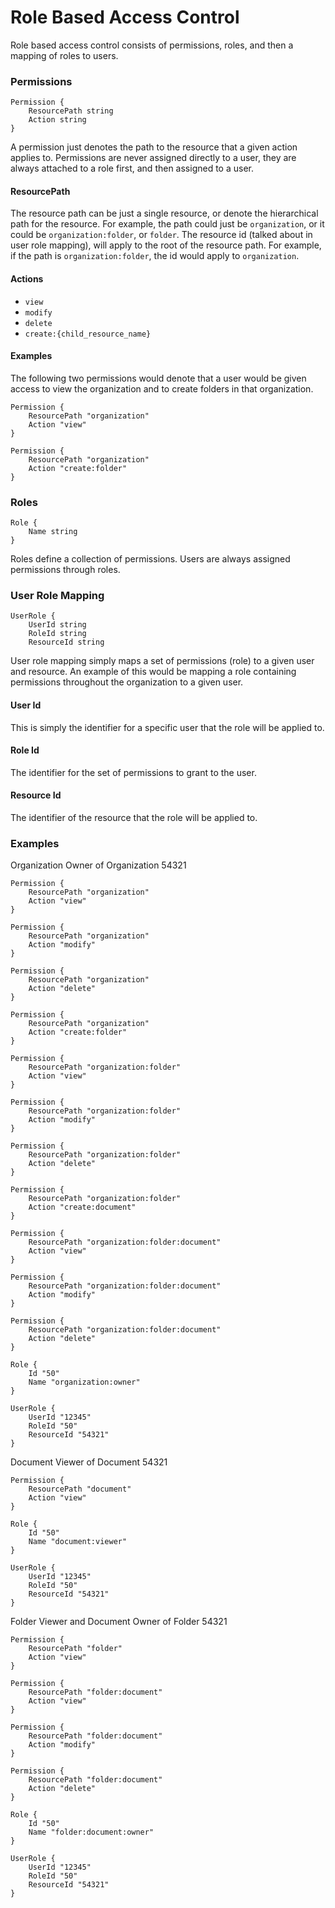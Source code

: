 # Role Based Access Control

Role based access control consists of permissions, roles, and then a mapping of roles to users.

### Permissions

```
Permission {
    ResourcePath string
    Action string
}
```

A permission just denotes the path to the resource that a given action applies to. Permissions are never assigned directly to a user, they are always attached to a role first, and then assigned to a user.

#### ResourcePath

The resource path can be just a single resource, or denote the hierarchical path for the resource. For example, the path could just be `organization`, or
it could be `organization:folder`, or `folder`. The resource id (talked about in user role mapping), will apply to the root of the resource path. For example,
if the path is `organization:folder`, the id would apply to `organization`.

#### Actions

- `view`
- `modify`
- `delete`
- `create:{child_resource_name}`

#### Examples

The following two permissions would denote that a user would be given access to view the organization and to create folders in that organization.

```
Permission {
    ResourcePath "organization"
    Action "view"
}

Permission {
    ResourcePath "organization"
    Action "create:folder"
}
```

### Roles

```
Role {
    Name string
}
```

Roles define a collection of permissions. Users are always assigned permissions through roles.

### User Role Mapping

```
UserRole {
    UserId string
    RoleId string
    ResourceId string
```

User role mapping simply maps a set of permissions (role) to a given user and resource. An example of this would be
mapping a role containing permissions throughout the organization to a given user.

#### User Id

This is simply the identifier for a specific user that the role will be applied to.

#### Role Id

The identifier for the set of permissions to grant to the user.

#### Resource Id

The identifier of the resource that the role will be applied to.

### Examples

Organization Owner of Organization 54321
```
Permission {
    ResourcePath "organization"
    Action "view"
}

Permission {
    ResourcePath "organization"
    Action "modify"
}

Permission {
    ResourcePath "organization"
    Action "delete"
}

Permission {
    ResourcePath "organization"
    Action "create:folder"
}

Permission {
    ResourcePath "organization:folder"
    Action "view"
}

Permission {
    ResourcePath "organization:folder"
    Action "modify"
}

Permission {
    ResourcePath "organization:folder"
    Action "delete"
}

Permission {
    ResourcePath "organization:folder"
    Action "create:document"
}

Permission {
    ResourcePath "organization:folder:document"
    Action "view"
}

Permission {
    ResourcePath "organization:folder:document"
    Action "modify"
}

Permission {
    ResourcePath "organization:folder:document"
    Action "delete"
}

Role {
    Id "50"
    Name "organization:owner"
}

UserRole {
    UserId "12345"
    RoleId "50"
    ResourceId "54321"
}
```

Document Viewer of Document 54321
```
Permission {
    ResourcePath "document"
    Action "view"
}

Role {
    Id "50"
    Name "document:viewer"
}

UserRole {
    UserId "12345"
    RoleId "50"
    ResourceId "54321"
}
```

Folder Viewer and Document Owner of Folder 54321
```
Permission {
    ResourcePath "folder"
    Action "view"
}

Permission {
    ResourcePath "folder:document"
    Action "view"
}

Permission {
    ResourcePath "folder:document"
    Action "modify"
}

Permission {
    ResourcePath "folder:document"
    Action "delete"
}

Role {
    Id "50"
    Name "folder:document:owner"
}

UserRole {
    UserId "12345"
    RoleId "50"
    ResourceId "54321"
}
```
